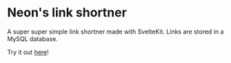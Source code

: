 # Neon's link shortner

A super super simple link shortner made with SvelteKit. 
Links are stored in a MySQL database.

Try it out [here](https://l.superneon4ik.me/)!